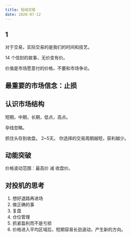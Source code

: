 ```yaml
---
title: 短线交易
date: 2020-07-12
---
```






## 1

对于交易，实际交易的是我们的时间和技艺。

14 个信封的故事，无价变有价。

价值是市场愿意付的价格，不要和市场争论。

## 最重要的市场信念：止损

## 认识市场结构

短期，中期，长期，低点，高点。

孕线忽略。

抓住头存到收盘。  2~5天。 你选择的交易周期越短，获利越少。

## 动能突破

价格波动范围：最高价  减 收盘价。

## 对投机的思考

1. 想好退路再进场
2. 做正确的事
3. 复盘
4. 仓位管理
5. 抓紧盈利而不是亏损
6. 价格进入平均区域后，短期容易长劲波动，产生新的方向。